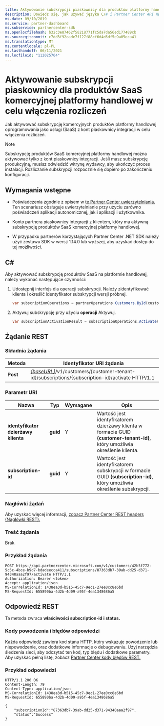 ```yaml
---
title: Aktywowanie subskrypcji piaskownicy dla produktów platformy handlowej
description: Dowiedz się, jak używać języka C/# i Partner Center API REST do aktywowania subskrypcji piaskownicy dla produktów platformy handlowej.
ms.date: 09/10/2019
ms.service: partner-dashboard
ms.subservice: partnercenter-sdk
ms.openlocfilehash: b32c3e87462f58218771fc5da7da56ed177489cb
ms.sourcegitcommit: c7dd3f92cade7f127f88cf6d4d6df5e9a05eca41
ms.translationtype: MT
ms.contentlocale: pl-PL
ms.lasthandoff: 06/11/2021
ms.locfileid: "112025704"
---
```

# <a name="activate-a-sandbox-subscription-for-commercial-marketplace-saas-products-to-enable-billing"></a>Aktywowanie subskrypcji piaskownicy dla produktów SaaS komercyjnej platformy handlowej w celu włączenia rozliczeń

Jak aktywować subskrypcję komercyjnych produktów platformy handlowej oprogramowania jako usługi (SaaS) z kont piaskownicy integracji w celu włączenia rozliczeń.

> [!NOTE]
> Subskrypcję produktów SaaS komercyjnej platformy handlowej można aktywować tylko z kont piaskownicy integracji. Jeśli masz subskrypcję produkcyjną, musisz odwiedzić witrynę wydawcy, aby ukończyć proces instalacji. Rozliczanie subskrypcji rozpocznie się dopiero po zakończeniu konfiguracji.

## <a name="prerequisites"></a>Wymagania wstępne

- Poświadczenia zgodnie z opisem w [te Partner Center uwierzytelniania.](partner-center-authentication.md) Ten scenariusz obsługuje uwierzytelnianie przy użyciu zarówno poświadczeń aplikacji autonomicznej, jak i aplikacji i użytkownika.

- Konto partnera piaskownicy integracji z klientem, który ma aktywną subskrypcję produktów SaaS komercyjnej platformy handlowej.

- W przypadku partnerów korzystających Partner Center .NET SDK należy użyć zestawu SDK w wersji 1.14.0 lub wyższej, aby uzyskać dostęp do tej możliwości.

## <a name="c"></a>C\#

Aby aktywować subskrypcję produktów SaaS na platformie handlowej, należy wykonać następujące czynności:

1. Udostępnij interfejs dla operacji subskrypcji. Należy zidentyfikować klienta i określić identyfikator subskrypcji wersji próbnej.

   ```csharp
   var subscriptionOperations = partnerOperations.Customers.ById(customerId).Subscriptions.ById(subscriptionId);
   ```

2. Aktywuj subskrypcję przy użyciu **operacji** Aktywuj.

   ```csharp
   var subscriptionActivationResult = subscriptionOperations.Activate();
   ```

## <a name="rest-request"></a>Żądanie REST

### <a name="request-syntax"></a>Składnia żądania

| Metoda     | Identyfikator URI żądania                                                                            |
|------------|----------------------------------------------------------------------------------------|
| **Post** | [*{baseURL}*](partner-center-rest-urls.md)/v1/customers/{customer-tenant-id}/subscriptions/{subscription-id}/activate HTTP/1.1 |

### <a name="uri-parameter"></a>Parametr URI

| Nazwa                   | Typ     | Wymagane | Opis                                                                                                                                            |
|------------------------|----------|----------|--------------------------------------------------------------------------------------------------------------------------------------------------------|
| **identyfikator dzierżawy klienta** | **guid** | Y | Wartość jest identyfikatorem dzierżawy klienta w formacie GUID **(customer-tenant-id),** który umożliwia określenie klienta. |
| **subscription-id** | **guid** | Y | Wartość jest identyfikatorem subskrypcji w formacie GUID **(subscription-id),** który umożliwia określenie subskrypcji. |

### <a name="request-headers"></a>Nagłówki żądań

Aby uzyskać więcej informacji, [zobacz Partner Center REST headers (Nagłówki REST).](headers.md)

### <a name="request-body"></a>Treść żądania

Brak.

### <a name="request-example"></a>Przykład żądania

```http
POST https://api.partnercenter.microsoft.com/v1/customers/42b5f772-5c5c-4bce-b9d7-bdadeecca411/subscriptions/87363db7-39ab-dd25-d371-94340aaa2f97/activate HTTP/1.1
Authorization: Bearer <token>
Accept: application/json
MS-CorrelationId: 1438ea3d-b515-45c7-9ec1-27ee0cc8e6bd
MS-RequestId: 655890ba-4d2b-4d09-a95f-4ea1348686a5

```

## <a name="rest-response"></a>Odpowiedź REST

Ta metoda zwraca **właściwości subscription-id** **i status.**

### <a name="response-success-and-error-codes"></a>Kody powodzenia i błędów odpowiedzi

Każda odpowiedź zawiera kod stanu HTTP, który wskazuje powodzenie lub niepowodzenie, oraz dodatkowe informacje o debugowaniu. Użyj narzędzia śledzenia sieci, aby odczytać ten kod, typ błędu i dodatkowe parametry. Aby uzyskać pełną listę, zobacz [Partner Center kody błędów REST.](error-codes.md)

### <a name="response-example"></a>Przykład odpowiedzi

```http
HTTP/1.1 200 OK
Content-Length: 79
Content-Type: application/json
MS-CorrelationId: 1438ea3d-b515-45c7-9ec1-27ee0cc8e6bd
MS-RequestId: 655890ba-4d2b-4d09-a95f-4ea1348686a5

{
    "subscriptionId":"87363db7-39ab-dd25-d371-94340aaa2f97",
    "status":"Success"
}
```
